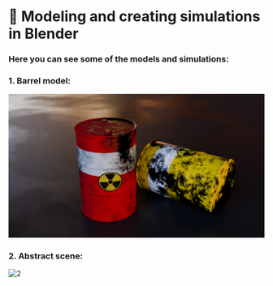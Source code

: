  # 🌟  Modeling and creating simulations in Blender

 ### Here you can see some of the models and simulations:

### 1. Barrel model:
![1](https://github.com/Mirabird/Blender_projects/blob/main/barrel.png)

### 2. Abstract scene:
![2](https://github.com/Mirabird/Blender_projects/commit/f659278fc8ee7d05b38519d7a70db852f9cfb376)
